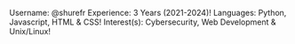 Username: @shurefr
Experience: 3 Years (2021-2024)!
Languages: Python, Javascript, HTML & CSS!
Interest(s): Cybersecurity, Web Development & Unix/Linux!
